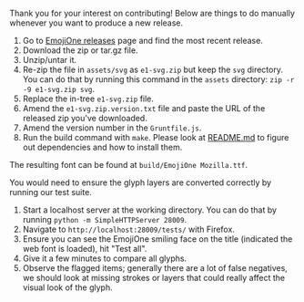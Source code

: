Thank you for your interest on contributing!
Below are things to do manually whenever you want to produce a new release.

1. Go to [EmojiOne releases](https://github.com/Ranks/emojione/releases) page and find the most recent release.
2. Download the zip or tar.gz file.
3. Unzip/untar it.
4. Re-zip the file in `assets/svg` as `e1-svg.zip` but keep the `svg` directory. You can do that by running this command in the `assets` directory: `zip -r -9 e1-svg.zip svg`.
5. Replace the in-tree `e1-svg.zip` file.
6. Amend the `e1-svg.zip.version.txt` file and paste the URL of the released zip you've downloaded.
7. Amend the version number in the `Gruntfile.js`.
8. Run the build command with `make`. Please look at [README.md](./README.md) to figure out dependencies and how to install them.

The resulting font can be found at `build/EmojiOne Mozilla.ttf`.

You would need to ensure the glyph layers are converted correctly by running our test suite.

1. Start a localhost server at the working directory. You can do that by running `python -m SimpleHTTPServer 28009`.
2. Navigate to `http://localhost:28009/tests/` with Firefox.
3. Ensure you can see the EmojiOne smiling face on the title (indicated the web font is loaded), hit "Test all".
4. Give it a few minutes to compare all glyphs.
5. Observe the flagged items; generally there are a lot of false negatives, we should look at missing strokes or layers that could really affect the visual look of the glyph.
